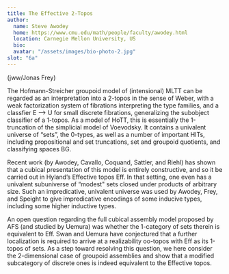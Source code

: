```yaml
---
title: The Effective 2-Topos
author: 
  name: Steve Awodey 
  home: https://www.cmu.edu/math/people/faculty/awodey.html
  location: Carnegie Mellon University, US
  bio: 
  avatar: "/assets/images/bio-photo-2.jpg"
slot: "6a" 
---
```

(jww/Jonas Frey)

The Hofmann-Streicher groupoid model of (intensional) MLTT can be regarded as an interpretation into a 2-topos in the sense of Weber, with a weak factorization system of fibrations interpreting the type families, and a classfier E —> U for small discrete fibrations, generalizing the subobject classifier of a 1-topos.  As a model of HoTT, this is essentially the 1-truncation of the simplicial model of Voevodsky.  It contains a univalent universe of “sets”, the 0-types, as well as a number of important HITs, including propositional and set truncations, set and groupoid quotients, and classifying spaces BG.

Recent work (by Awodey, Cavallo, Coquand, Sattler, and Riehl) has shown that a cubical presentation of this model is entirely constructive, and so it be carried out in Hyland’s Effective topos Eff.  In that setting, one even has a univalent subuniverse of “modest" sets closed under products of arbitrary size.   Such an impredicative, univalent universe was used by Awodey, Frey, and Speight to give impredicative encodings of some inducive types, including some higher inductive types.

An open question regarding the full cubical assembly model proposed by AFS (and studied by Uemura) was whether the 1-category of sets therein is equivalent to Eff.  Swan and Uemura have conjectured that a further localization is required to arrive at a realizability oo-topos with Eff as its 1-topos of sets.  As a step toward resolving this question, we here consider the 2-dimensional case of groupoid assemblies and show that a modified subcategory of discrete ones is indeed equivalent to the Effective topos.


